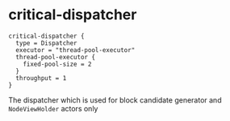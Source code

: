 
# critical-dispatcher 

```
critical-dispatcher {
  type = Dispatcher
  executor = "thread-pool-executor"
  thread-pool-executor {
    fixed-pool-size = 2
  }
  throughput = 1
}
```
The dispatcher which is used for block candidate generator and `NodeViewHolder` actors only

